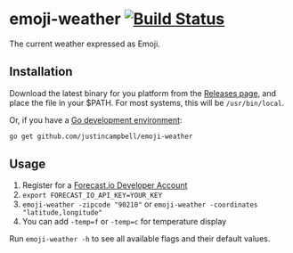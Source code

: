 # emoji-weather [![Build Status](https://travis-ci.org/justincampbell/emoji-weather.svg?branch=master)](https://travis-ci.org/justincampbell/emoji-weather)

The current weather expressed as Emoji.

## Installation

Download the latest binary for you platform from the [Releases page](https://github.com/justincampbell/emoji-weather/releases/latest), and place the file in your $PATH. For most systems, this will be `/usr/bin/local`.

Or, if you have a [Go development environment](https://golang.org/doc/install):

```sh
go get github.com/justincampbell/emoji-weather
```

## Usage

1. Register for a [Forecast.io Developer Account](https://developer.forecast.io/)
2. `export FORECAST_IO_API_KEY=YOUR_KEY`
3. `emoji-weather -zipcode "90210"` or `emoji-weather -coordinates "latitude,longitude"`
4. You can add `-temp=f` or `-temp=c` for temperature display

Run `emoji-weather -h` to see all available flags and their default values.
